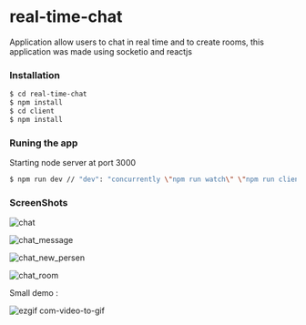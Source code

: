 # real-time-chat

Application allow users to chat in real time and to create rooms, 
this application was made using socketio and reactjs

### Installation

```sh
$ cd real-time-chat
$ npm install
$ cd client
$ npm install
```
### Runing the app
Starting node server at port 3000
```sh
$ npm run dev // "dev": "concurrently \"npm run watch\" \"npm run client\" " runs 2 commandes using concurrently
```

### ScreenShots

![chat](https://user-images.githubusercontent.com/36156046/92639243-6c774b00-f2d3-11ea-9f90-d24a58377075.PNG)

![chat_message](https://user-images.githubusercontent.com/36156046/92639261-70a36880-f2d3-11ea-951f-2337d350202d.PNG)

![chat_new_persen](https://user-images.githubusercontent.com/36156046/92639269-7436ef80-f2d3-11ea-838f-e7d930c5db70.PNG)

![chat_room](https://user-images.githubusercontent.com/36156046/92639279-76994980-f2d3-11ea-8280-261c3a41dac5.PNG)

Small demo : 

![ezgif com-video-to-gif](https://user-images.githubusercontent.com/36156046/92639285-7a2cd080-f2d3-11ea-8a4e-747a10c24234.gif)
